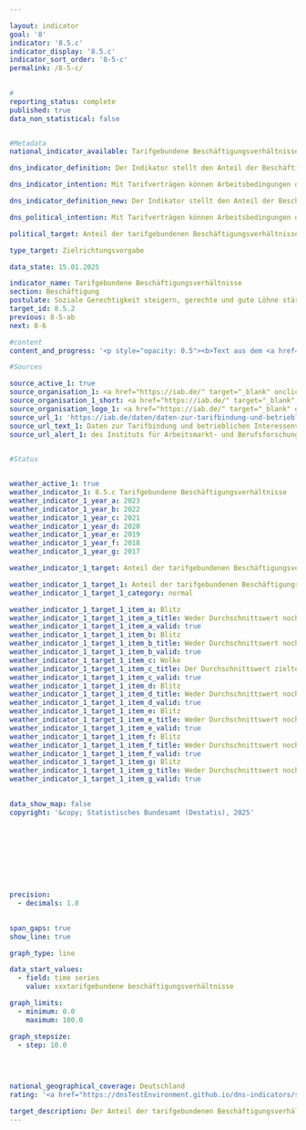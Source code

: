 ```yaml
---

layout: indicator        
goal: '8'        
indicator: '8.5.c'        
indicator_display: '8.5.c'        
indicator_sort_order: '8-5-c'        
permalink: /8-5-c/        
        

#
reporting_status: complete        
published: true        
data_non_statistical: false        


#Metadata        
national_indicator_available: Tarifgebundene Beschäftigungsverhältnisse        

dns_indicator_definition: Der Indikator stellt den Anteil der Beschäftigten (in Prozent) dar, der in Betrieben mit Branchen-/Flächentarifvertrag oder Firmen-/Haustarifvertrag arbeitet.        

dns_indicator_intention: Mit Tarifverträgen können Arbeitsbedingungen dauerhaft, zukunftsgerichtet und mitbestimmt gesichert werden. Auch die Richtlinie (<abbr title="Europäische Union" tabindex="0">EU</abbr>) 2022/2041&nbsp;über angemessene Mindestlöhne in der Europäischen Union (<abbr title="Europäische Union" tabindex="0">EU</abbr>-Mindestlohn-Richtlinie) betont die Bedeutung von Tarifverträgen für die Sicherung angemessener Arbeitsbedingungen. Vor diesem Hintergrund verpflichtet die Richtlinie Mitgliedstaaten mit einer "tarifvertraglichen Abdeckung" von weniger als 80&nbsp;Prozent, einen Aktionsplan zur Förderung von Tarifverhandlungen zu erstellen.        

dns_indicator_definition_new: Der Indikator stellt den Anteil der Beschäftigten (in Prozent) dar, der in Betrieben mit Branchen-/Flächentarifvertrag oder Firmen-/Haustarifvertrag arbeitet.        

dns_political_intention: Mit Tarifverträgen können Arbeitsbedingungen dauerhaft, zukunftsgerichtet und mitbestimmt gesichert werden. Auch die Richtlinie (<abbr title="Europäische Union" tabindex="0">EU</abbr>) 2022/2041&nbsp;über angemessene Mindestlöhne in der Europäischen Union (<abbr title="Europäische Union" tabindex="0">EU</abbr>-Mindestlohn-Richtlinie) betont die Bedeutung von Tarifverträgen für die Sicherung angemessener Arbeitsbedingungen. Vor diesem Hintergrund verpflichtet die Richtlinie Mitgliedstaaten mit einer "tarifvertraglichen Abdeckung" von weniger als 80&nbsp;Prozent, einen Aktionsplan zur Förderung von Tarifverhandlungen zu erstellen.        

political_target: Anteil der tarifgebundenen Beschäftigungsverhältnisse bis 2030&nbsp;erhöhen        

type_target: Zielrichtungsvorgabe        

data_state: 15.01.2025        

indicator_name: Tarifgebundene Beschäftigungsverhältnisse        
section: Beschäftigung        
postulate: Soziale Gerechtigkeit steigern, gerechte und gute Löhne stärken        
target_id: 8.5.2        
previous: 8-5-ab        
next: 8-6        

#content         
content_and_progress: '<p style="opacity: 0.5"><b>Text aus dem <a href="https://dns-indikatoren.de/assets/Publikationen/Indikatorenberichte/2022.pdf">Indikatorenbericht 2022&nbsp;- Stand 31.10.2022</a></b><br><br>Der Indikator stellt die tarifgebundenen Beschäftigungsverhältnisse in Relation zur Gesamtheit aller Beschäftigungsverhältnisse in Deutschland dar. Gelten für ein Beschäftigungsverhältnis mehrere unterschiedliche Tarifverträge, so wird dies nicht vom Indikator erfasst. Auch ist der Indikator nicht 1:1&nbsp;auf den Anteil an beschäftigten Personen mit Tarifvertrag übertragbar, da einzelne Personen durchaus mehreren Beschäftigungsverhältnissen nachgehen können.<br><br>Die Daten zum Anteil tarifgebundener Beschäftigungsverhältnisse stammen aus dem jährlichen IAB-Betriebspanel zur Verbreitung von Tarifverträgen und betrieblicher Mitbestimmung in Deutschland, das vom Institut für Arbeitsmarkt- und Berufsforschung (IAB) erhoben wird. Das IAB befragt dabei bundesweit 15&nbsp;000&nbsp;Betriebe aller Branchen und Größen. Die befragten Unternehmen stellen dabei eine repräsentative Auswahl der insgesamt rund 2,1&nbsp;Millionen Betriebe in Deutschland mit mindestens einem oder einer sozialversicherungspflichtig Beschäftigten dar.<br><br>In Deutschland wird zwischen Branchen- <abbr title="beziehungsweise" tabindex="0">bzw.</abbr> Flächentarifverträgen und Firmen- <abbr title="beziehungsweise" tabindex="0">bzw.</abbr> Haustarifverträgen unterschieden. Branchentarifverträge werden in der Regel zwischen einem Arbeitgeberverband und der Arbeitnehmervertretung (Gewerkschaft) abgeschlossen und haben Gültigkeit für eine Vielzahl an Arbeitnehmenden einer oder mehrerer Branchen. Firmentarifverträge werden hingegen in der Regel direkt mit einzelnen Arbeitgebern abgeschlossen.<br><br>Das deutsche Tarifrecht sieht vor, dass Tarifverträge durch sogenannte Allgemeinverbindlicherklärungen nicht nur für die tarifgebundenen Parteien, sondern auch für alle Arbeitgeber und Arbeitnehmer im Geltungsbereich des Tarifvertrags verbindlich gemacht werden können. Dadurch gelten die im Tarifvertrag festgelegten Arbeitsbedingungen, wie Löhne, Arbeitszeiten und andere Regelungen, für eine größere Gruppe von Beschäftigten. Allgemeinverbindlicherklärungen tragen so zur einheitlichen Anwendung tariflicher Regelungen in einer Branche oder Region bei.<br><br>Im Jahr 2023&nbsp;lag der Anteil tarifgebundener Beschäftigungsverhältnisse erstmals unter der 50-Prozent-Marke bei 49,5&nbsp;%. Dieser Rückgang spiegelt den strukturellen Wandel der Arbeitswelt wider, in dem ein wachsender Anteil von Arbeitsplätzen in kleineren Dienstleistungsunternehmen sowie im digitalen Bereich eine zunehmend bedeutende Rolle spielt. In diesen Bereichen sind die Beschäftigten im Vergleich zur Industrie deutlich seltener gewerkschaftlich organisiert, was zu einer niedrigeren Tarifbindung führt. Der resultierende Abwärtstrend der Tarifbindung besteht seit Mitte der 1990er Jahre und setzt sich seitdem nahezu ununterbrochen fort.<br><br>Der überwiegende Teil aller Beschäftigungsverhältnisse (41,6&nbsp;%) entfällt auf Branchentarifverträge und nur etwa 7,9&nbsp;% auf Firmentarifverträge. Der generelle Abwärtstrend in der Tarifbindung resultiert fast ausschließlich aus den sinkenden Zahlen von Branchentarifverträgen. Dagegen ist der Anteil der Beschäftigungsverhältnisse, die einem Firmentarifvertrag unterliegen seit 1998&nbsp;annähern konstant geblieben.<br><br>Werden nur Betriebe der Privatwirtschaft berücksichtigt, sind ist die Tarifbindung noch geringer. In diesem Bereich unterliegen nur 35&nbsp;% der Beschäftigungsverhältnisse einem Branchentarifvertrag und 7&nbsp;% einem Firmentarifvertrag.<br><br>Im industriellen Bereich zeigt sich im Vergleich zur Gesamtwirtschaft eine stabilere Tarifbindung. In großen Industriezweigen wie der Mineralölverarbeitung, dem Fahrzeugbau sowie der Chemie- und Pharmaindustrie liegt die Tarifquote nach wie vor bei über 70&nbsp;%. <br><br>Besonders bei kleinen und mittleren Unternehmen lässt sich eine Korrelation zwischen der Betriebsgröße und der Tarifbindung feststellen. In kleinen Betrieben mit 1&nbsp;bis 4&nbsp;Beschäftigten liegt die Tarifquote bei nur 14&nbsp;%, während sie mit zunehmender Betriebsgröße ansteigt. In Betrieben mit 5&nbsp;bis 9&nbsp;Beschäftigten beträgt sie 20&nbsp;%, in Betrieben mit 10&nbsp;bis 20&nbsp;Beschäftigten 31&nbsp;% und in Betrieben mit 101&nbsp;bis 200&nbsp;Beschäftigten 40&nbsp;%. Kleinere Betriebe sind in Deutschland in Bezug auf die Anzahl deutlich stärker vertreten als große Unternehmen. Mehr als 75&nbsp;% der Betriebe haben weniger als 10&nbsp;Beschäftigte. Dadurch fällt, in Verbindung mit der geringeren Tarifbindung in kleineren Betrieben, der Anteil der Tarifbindung noch geringer aus, wenn statt der Beschäftigten die Betriebe betrachtet werden: 2023&nbsp;waren nur 22&nbsp;% der Betriebe durch einen Branchen- und nur 2&nbsp;% durch einen Firmentarifvertrag gebunden.<br><br>Zwischen den alten und neuen Bundesländern besteht ein deutlicher regionaler Unterschied. In den neuen Bundesländern sind 45&nbsp;% der Beschäftigungsverhältnisse durch einen Tarifvertrag abgedeckt, während dieser Anteil in den alten Bundesländern bei 51&nbsp;% liegt. Der allgemeine Rückgang der Tarifbindung aber ist sowohl in den alten als auch in den neuen Bundesländern zu beobachten.<br><br>Der Indikator bezieht sich nur auf die quantitative Verbreitung von Tarifverträgen, die sich jedoch inhaltlich stark unterscheiden können. So gehen Tarifverträge, die vollumfängliche Konditionen beinhalten (etwa Vergütung, Arbeitszeit, Anzahl von Urlaubstagen, Weihnachts- oder Urlaubsgeld) genauso in den Indikator ein, wie Verträge die sich eventuell nur auf einen dieser Bereiche beschränken und einen entsprechend geringeren Einfluss auf die Beschäftigungsverhältnisse ausüben.</p>'                

#Sources        

source_active_1: true
source_organisation_1: <a href="https://iab.de/" target="_blank" onclick="return confirm_alert('des Instituts für Arbeitsmarkt- und Berufsforschung', 'De')">Institut für Arbeitsmarkt- und Berufsforschung</a>
source_organisation_1_short: <a href="https://iab.de/" target="_blank" onclick="return confirm_alert('des Instituts für Arbeitsmarkt- und Berufsforschung', 'De')">Institut für Arbeitsmarkt- und Berufsforschung</a>
source_organisation_logo_1: <a href="https://iab.de/" target="_blank" onclick="return confirm_alert('des Instituts für Arbeitsmarkt- und Berufsforschung', 'De')"><img src="https://dnsTestEnvironment.github.io/dns-indicators/public/OrgImgDe/iab.png" alt="Institut für Arbeitsmarkt- und Berufsforschung" title=" Klicken Sie hier um zur Homepage der Organisation Institut für Arbeitsmarkt- und Berufsforschung zu gelangen." style="height:60px; width:148px; border:transparent"/></a>
source_url_1: 'https://iab.de/daten/daten-zur-tarifbindung-und-betrieblichen-interessenvertetung/'
source_url_text_1: Daten zur Tarifbindung und betrieblichen Interessenvertretung
source_url_alert_1: des Instituts für Arbeitsmarkt- und Berufsforschung
        

#Status        


weather_active_1: true
weather_indicator_1: 8.5.c Tarifgebundene Beschäftigungsverhältnisse
weather_indicator_1_year_a: 2023
weather_indicator_1_year_b: 2022
weather_indicator_1_year_c: 2021
weather_indicator_1_year_d: 2020
weather_indicator_1_year_e: 2019
weather_indicator_1_year_f: 2018
weather_indicator_1_year_g: 2017

weather_indicator_1_target: Anteil der tarifgebundenen Beschäftigungsverhältnisse bis 2030&nbsp;erhöhen

weather_indicator_1_target_1: Anteil der tarifgebundenen Beschäftigungsverhältnisse bis 2030&nbsp;erhöhen
weather_indicator_1_target_1_category: normal

weather_indicator_1_target_1_item_a: Blitz
weather_indicator_1_target_1_item_a_title: Weder Durchschnittswert noch die vorherige Veränderung deuten in 2023 in die richtige Richtung.
weather_indicator_1_target_1_item_a_valid: true
weather_indicator_1_target_1_item_b: Blitz
weather_indicator_1_target_1_item_b_title: Weder Durchschnittswert noch die vorherige Veränderung deuten in 2022 in die richtige Richtung.
weather_indicator_1_target_1_item_b_valid: true
weather_indicator_1_target_1_item_c: Wolke
weather_indicator_1_target_1_item_c_title: Der Durchschnittswert zielte in 2021 in die falsche Richtung oder zeigt eine Stagnation an, im vorangegangenen Jahr zeigte sich jedoch eine Wende in die gewünschte Richtung.
weather_indicator_1_target_1_item_c_valid: true
weather_indicator_1_target_1_item_d: Blitz
weather_indicator_1_target_1_item_d_title: Weder Durchschnittswert noch die vorherige Veränderung deuten in 2020 in die richtige Richtung.
weather_indicator_1_target_1_item_d_valid: true
weather_indicator_1_target_1_item_e: Blitz
weather_indicator_1_target_1_item_e_title: Weder Durchschnittswert noch die vorherige Veränderung deuten in 2019 in die richtige Richtung.
weather_indicator_1_target_1_item_e_valid: true
weather_indicator_1_target_1_item_f: Blitz
weather_indicator_1_target_1_item_f_title: Weder Durchschnittswert noch die vorherige Veränderung deuten in 2018 in die richtige Richtung.
weather_indicator_1_target_1_item_f_valid: true
weather_indicator_1_target_1_item_g: Blitz
weather_indicator_1_target_1_item_g_title: Weder Durchschnittswert noch die vorherige Veränderung deuten in 2017 in die richtige Richtung.
weather_indicator_1_target_1_item_g_valid: true        
        

data_show_map: false        
copyright: '&copy; Statistisches Bundesamt (Destatis), 2025'        

        

        

        

        

precision: 
  - decimals: 1.0
            

span_gaps: true        
show_line: true        

graph_type: line                

data_start_values: 
  - field: time series
    value: xxxtarifgebundene beschäftigungsverhältnisse        

graph_limits: 
  - minimum: 0.0
    maximum: 100.0        

graph_stepsize: 
  - step: 10.0
            

                        

national_geographical_coverage: Deutschland                
rating: '<a href="https://dnsTestEnvironment.github.io/dns-indicators/status"><img src="https://sdg-indikatoren.de/public/Wettersymbole/Blitz.png" title="Weder Durchschnittswert noch die vorherige Veränderung deuten in 2023 in die richtige Richtung." alt="Wettersymbol Blitz"/></a>'        

target_description: Der Anteil der tarifgebundenen Beschäftigungsverhältnisse soll steigen.<br><br>Ausgehend von der Zielformulierung deuten sowohl der aktuelle Wert, als auch die durchschnittliche Veränderung der letzten sechs Jahre in Richtung einer Verringerung. Entsprechend wird Indikator 8.5.c für das Jahr 2023&nbsp;mit "Gewitter" bewertet.        
---
```


